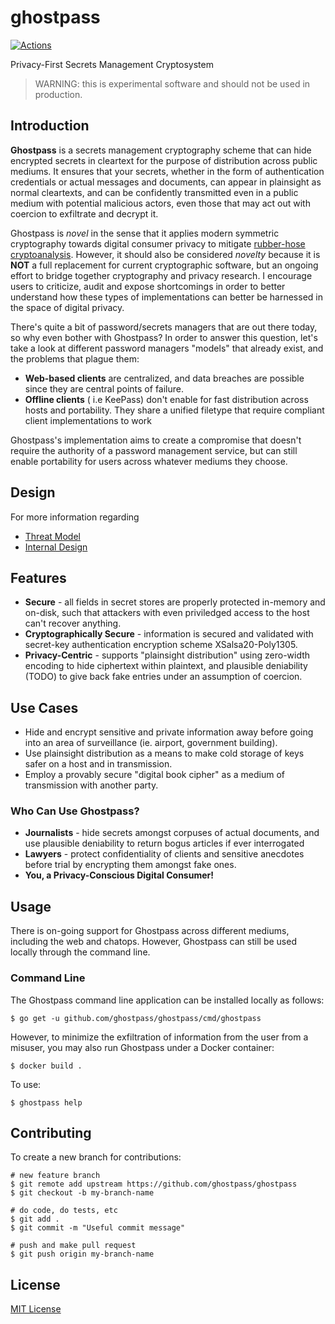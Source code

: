 # ghostpass

[![Actions][actions-badge]][actions-url]

[actions-badge]: https://github.com/ghostpass/ghostpass/workflows/CI/badge.svg?branch=master
[actions-url]: https://github.com/ghostpass/ghostpass/actions

Privacy-First Secrets Management Cryptosystem

> WARNING: this is experimental software and should not be used in production.

## Introduction

__Ghostpass__ is a secrets management cryptography scheme that can hide encrypted secrets in cleartext for the purpose of distribution across public mediums. It ensures that your secrets, whether in the form of authentication credentials or actual messages and documents, can appear in plainsight as normal cleartexts, and can be confidently transmitted even in a public medium with potential malicious actors, even those that may act out with coercion to exfiltrate and decrypt it.

Ghostpass is _novel_ in the sense that it applies modern symmetric cryptography towards digital consumer privacy to mitigate [rubber-hose cryptoanalysis](https://en.wikipedia.org/wiki/Rubber-hose_cryptanalysis). However, it should also be considered _novelty_ because it is __NOT__ a full replacement for current cryptographic software, but an ongoing effort to bridge together cryptography and privacy research. I encourage users to criticize, audit and expose shortcomings in order to better understand how these types of implementations can better be harnessed in the space of digital privacy.

There's quite a bit of password/secrets managers that are out there today, so why even bother with Ghostpass? In order to answer this question, let's take a look at different password managers "models" that already exist, and the problems that plague them:

* __Web-based clients__ are centralized, and data breaches are possible since they are central points of failure.
* __Offline clients__ ( i.e KeePass) don't enable for fast distribution across hosts and portability. They share a unified filetype that require compliant client implementations to work

Ghostpass's implementation aims to create a compromise that doesn't require the authority of a password management service, but can still enable portability for users across whatever mediums they choose.

## Design

For more information regarding

* [Threat Model](https://github.com/ghostpass/ghostpass/blob/master/docs/threat_model.md)
* [Internal Design](https://github.com/ghostpass/ghostpass/blob/master/docs/internal_design.md)

## Features

* __Secure__ - all fields in secret stores are properly protected in-memory and on-disk, such that attackers with even priviledged access to the host can't recover anything.
* __Cryptographically Secure__ - information is secured and validated with secret-key authentication encryption scheme XSalsa20-Poly1305.
* __Privacy-Centric__ - supports "plainsight distribution" using zero-width encoding to hide ciphertext within plaintext, and plausible deniability (TODO) to give back fake entries under an assumption of coercion.

## Use Cases

* Hide and encrypt sensitive and private information away before going into an area of surveillance (ie. airport, government building).
* Use plainsight distribution as a means to make cold storage of keys safer on a host and in transmission.
* Employ a provably secure "digital book cipher" as a medium of transmission with another party.

### Who Can Use Ghostpass?

* __Journalists__ - hide secrets amongst corpuses of actual documents, and use plausible deniability to return bogus articles if ever interrogated
* __Lawyers__ - protect confidentiality of clients and sensitive anecdotes before trial by encrypting them amongst fake ones.
* __You, a Privacy-Conscious Digital Consumer!__

## Usage

There is on-going support for Ghostpass across different mediums, including the web and chatops. However, Ghostpass can still be used locally through the command line.

### Command Line

The Ghostpass command line application can be installed locally as follows:

```
$ go get -u github.com/ghostpass/ghostpass/cmd/ghostpass
```

However, to minimize the exfiltration of information from the user from a misuser, you may also run Ghostpass under a Docker container:

```
$ docker build .
```

To use:

```
$ ghostpass help
```

## Contributing

To create a new branch for contributions:

```
# new feature branch
$ git remote add upstream https://github.com/ghostpass/ghostpass
$ git checkout -b my-branch-name

# do code, do tests, etc
$ git add .
$ git commit -m "Useful commit message"

# push and make pull request
$ git push origin my-branch-name
```

## License

[MIT License](https://codemuch.tech/license.txt)

